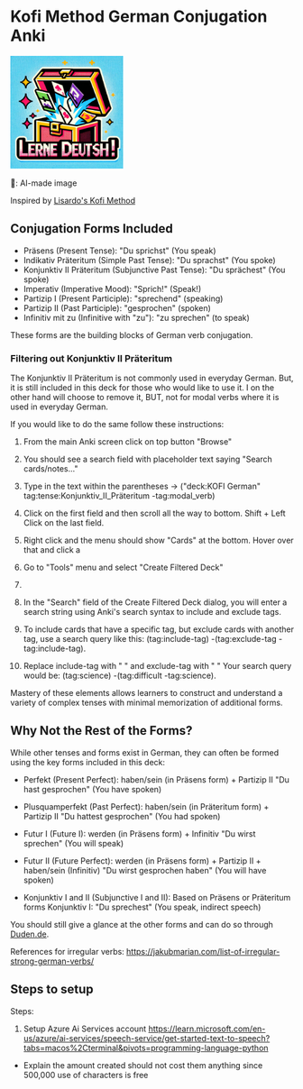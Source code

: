 # Kofi Method German Conjugation Anki

<img src="logo/kofi-logo.png" width="200" height="200">

🤖: AI-made image

Inspired by [Lisardo's Kofi Method](https://www.asiteaboutnothing.net/w_ultimate_italian_conjugation.html#:~:text=What%20is%20the%20KOFI%20Method,to%20formally%20study%20the%20language)

## Conjugation Forms Included

- Präsens (Present Tense): "Du sprichst" (You speak)
- Indikativ Präteritum (Simple Past Tense): "Du sprachst" (You spoke)
- Konjunktiv II Präteritum (Subjunctive Past Tense): "Du sprächest" (You spoke)
- Imperativ (Imperative Mood): "Sprich!" (Speak!)
- Partizip I (Present Participle): "sprechend" (speaking)
- Partizip II (Past Participle): "gesprochen" (spoken)
- Infinitiv mit zu (Infinitive with "zu"): "zu sprechen" (to speak)

These forms are the building blocks of German verb conjugation.

### Filtering out Konjunktiv II Präteritum

The Konjunktiv II Präteritum is not commonly used in everyday German. But, it is still included in this deck for those who would like to use it.
I on the other hand will choose to remove it, BUT, not for modal verbs where it is used in everyday German.

If you would like to do the same follow these instructions:
1. From the main Anki screen click on top button "Browse"
2. You should see a search field with placeholder text saying "Search cards/notes..."
3. Type in the text within the parentheses -> ("deck:KOFI German" tag:tense:Konjunktiv_II_Präteritum -tag:modal_verb)
4. Click on the first field and then scroll all the way to bottom. Shift + Left Click on the last field.
5. Right click and the menu should show "Cards" at the bottom. Hover over that and click  a

1. Go to "Tools" menu and select "Create Filtered Deck"

2.
1. In the "Search" field of the Create Filtered Deck dialog, you will enter a search string using Anki's search syntax to include and exclude tags.
2. To include cards that have a specific tag, but exclude cards with another tag, use a search query like this: (tag:include-tag) -(tag:exclude-tag -tag:include-tag).
3. Replace include-tag with " " and exclude-tag with " "
Your search query would be: (tag:science) -(tag:difficult -tag:science).


Mastery of these elements allows learners to construct and understand a variety of complex tenses with minimal memorization of additional forms.

## Why Not the Rest of the Forms?

While other tenses and forms exist in German, they can often be formed using the key forms included in this deck:

- Perfekt (Present Perfect): haben/sein (in Präsens form) + Partizip II
  "Du hast gesprochen" (You have spoken)

- Plusquamperfekt (Past Perfect): haben/sein (in Präteritum form) + Partizip II
  "Du hattest gesprochen" (You had spoken)

- Futur I (Future I): werden (in Präsens form) + Infinitiv
  "Du wirst sprechen" (You will speak)

- Futur II (Future Perfect): werden (in Präsens form) + Partizip II + haben/sein (Infinitiv)
  "Du wirst gesprochen haben" (You will have spoken)

- Konjunktiv I and II (Subjunctive I and II): Based on Präsens or Präteritum forms
  Konjunktiv I: "Du sprechest" (You speak, indirect speech)


You should still give a glance at the other forms and can do so through [Duden.de](https://www.duden.de/konjugation/sprechen).

References for irregular verbs:
https://jakubmarian.com/list-of-irregular-strong-german-verbs/

## Steps to setup

Steps:

1. Setup Azure Ai Services account https://learn.microsoft.com/en-us/azure/ai-services/speech-service/get-started-text-to-speech?tabs=macos%2Cterminal&pivots=programming-language-python

- Explain the amount created should not cost them anything since 500,000 use of characters is free
